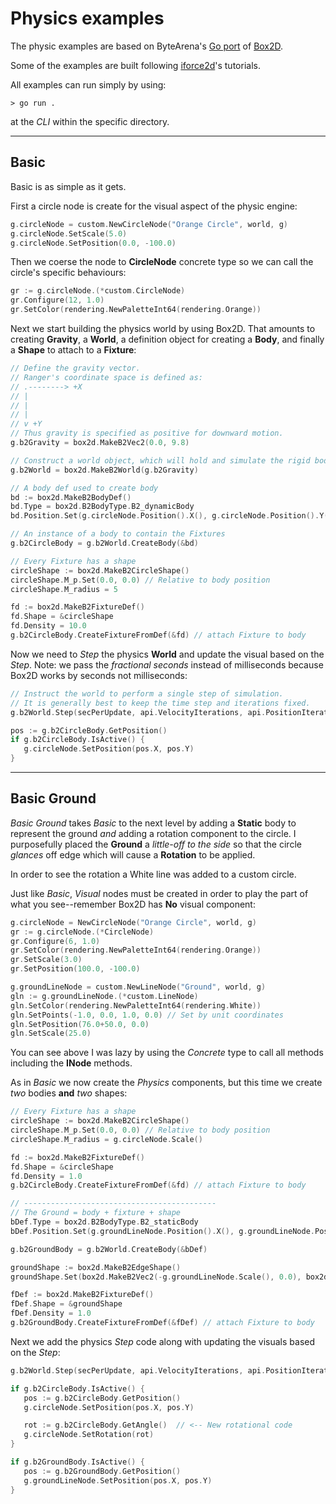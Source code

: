 # Physics examples
The physic examples are based on ByteArena's [Go port](https://github.com/ByteArena/box2d) of [Box2D](https://box2d.org/).

Some of the examples are built following [iforce2d](https://www.iforce2d.net/)'s tutorials.

All examples can run simply by using:

```> go run .```

at the *CLI* within the specific directory.

-----------------------------------------------------------------
## Basic
Basic is as simple as it gets.

First a circle node is create for the visual aspect of the physic engine:

```Go
g.circleNode = custom.NewCircleNode("Orange Circle", world, g)
g.circleNode.SetScale(5.0)
g.circleNode.SetPosition(0.0, -100.0)
```

Then we coerse the node to **CircleNode** concrete type so we can call the circle's specific behaviours:

```Go
gr := g.circleNode.(*custom.CircleNode)
gr.Configure(12, 1.0)
gr.SetColor(rendering.NewPaletteInt64(rendering.Orange))
```

Next we start building the physics world by using Box2D. That amounts to creating **Gravity**, a **World**, a definition object for creating a **Body**, and finally a **Shape** to attach to a **Fixture**:

```Go
// Define the gravity vector.
// Ranger's coordinate space is defined as:
// .--------> +X
// |
// |
// |
// v +Y
// Thus gravity is specified as positive for downward motion.
g.b2Gravity = box2d.MakeB2Vec2(0.0, 9.8)

// Construct a world object, which will hold and simulate the rigid bodies.
g.b2World = box2d.MakeB2World(g.b2Gravity)

// A body def used to create body
bd := box2d.MakeB2BodyDef()
bd.Type = box2d.B2BodyType.B2_dynamicBody
bd.Position.Set(g.circleNode.Position().X(), g.circleNode.Position().Y())

// An instance of a body to contain the Fixtures
g.b2CircleBody = g.b2World.CreateBody(&bd)

// Every Fixture has a shape
circleShape := box2d.MakeB2CircleShape()
circleShape.M_p.Set(0.0, 0.0) // Relative to body position
circleShape.M_radius = 5

fd := box2d.MakeB2FixtureDef()
fd.Shape = &circleShape
fd.Density = 10.0
g.b2CircleBody.CreateFixtureFromDef(&fd) // attach Fixture to body
```

Now we need to *Step* the physics **World** and update the visual based on the *Step*. Note: we pass the *fractional seconds* instead of milliseconds because Box2D works by seconds not milliseconds:

```Go
// Instruct the world to perform a single step of simulation.
// It is generally best to keep the time step and iterations fixed.
g.b2World.Step(secPerUpdate, api.VelocityIterations, api.PositionIterations)

pos := g.b2CircleBody.GetPosition()
if g.b2CircleBody.IsActive() {
   g.circleNode.SetPosition(pos.X, pos.Y)
}
```

-----------------------------------------------------------------

## Basic Ground

*Basic Ground* takes *Basic* to the next level by adding a **Static** body to represent the ground *and* adding a rotation component to the circle. I purposefully placed the **Ground** a *little-off to the side* so that the circle *glances* off edge which will cause a **Rotation** to be applied.

In order to see the rotation a White line was added to a custom circle.

Just like *Basic*, *Visual* nodes must be created in order to play the part of what you see--remember Box2D has **No** visual component:

```Go
g.circleNode = NewCircleNode("Orange Circle", world, g)
gr := g.circleNode.(*CircleNode)
gr.Configure(6, 1.0)
gr.SetColor(rendering.NewPaletteInt64(rendering.Orange))
gr.SetScale(3.0)
gr.SetPosition(100.0, -100.0)

g.groundLineNode = custom.NewLineNode("Ground", world, g)
gln := g.groundLineNode.(*custom.LineNode)
gln.SetColor(rendering.NewPaletteInt64(rendering.White))
gln.SetPoints(-1.0, 0.0, 1.0, 0.0) // Set by unit coordinates
gln.SetPosition(76.0+50.0, 0.0)
gln.SetScale(25.0)
```

You can see above I was lazy by using the *Concrete* type to call all methods including the **INode** methods. 

As in *Basic* we now create the *Physics* components, but this time we create *two* bodies **and** *two* shapes:

```Go
// Every Fixture has a shape
circleShape := box2d.MakeB2CircleShape()
circleShape.M_p.Set(0.0, 0.0) // Relative to body position
circleShape.M_radius = g.circleNode.Scale()

fd := box2d.MakeB2FixtureDef()
fd.Shape = &circleShape
fd.Density = 1.0
g.b2CircleBody.CreateFixtureFromDef(&fd) // attach Fixture to body

// -------------------------------------------
// The Ground = body + fixture + shape
bDef.Type = box2d.B2BodyType.B2_staticBody
bDef.Position.Set(g.groundLineNode.Position().X(), g.groundLineNode.Position().Y())

g.b2GroundBody = g.b2World.CreateBody(&bDef)

groundShape := box2d.MakeB2EdgeShape()
groundShape.Set(box2d.MakeB2Vec2(-g.groundLineNode.Scale(), 0.0), box2d.MakeB2Vec2(g.groundLineNode.Scale(), 0.0))

fDef := box2d.MakeB2FixtureDef()
fDef.Shape = &groundShape
fDef.Density = 1.0
g.b2GroundBody.CreateFixtureFromDef(&fDef) // attach Fixture to body
```

Next we add the physics *Step* code along with updating the visuals based on the *Step*:

```Go
g.b2World.Step(secPerUpdate, api.VelocityIterations, api.PositionIterations)

if g.b2CircleBody.IsActive() {
   pos := g.b2CircleBody.GetPosition()
   g.circleNode.SetPosition(pos.X, pos.Y)

   rot := g.b2CircleBody.GetAngle()  // <-- New rotational code
   g.circleNode.SetRotation(rot)
}

if g.b2GroundBody.IsActive() {
   pos := g.b2GroundBody.GetPosition()
   g.groundLineNode.SetPosition(pos.X, pos.Y)
}
```
